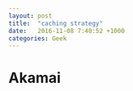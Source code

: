 ```yaml
---
layout: post
title:  "caching strategy"
date:   2016-11-08 7:40:52 +1000
categories: Geek
---
```


Akamai
======

